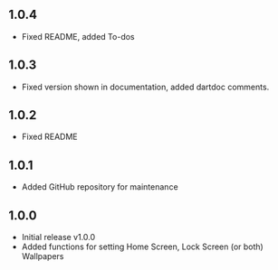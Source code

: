 ## 1.0.4

* Fixed README, added To-dos

## 1.0.3

* Fixed version shown in documentation, added dartdoc comments.

## 1.0.2

* Fixed README

## 1.0.1

* Added GitHub repository for maintenance

## 1.0.0

* Initial release v1.0.0
* Added functions for setting Home Screen, Lock Screen (or both) Wallpapers
